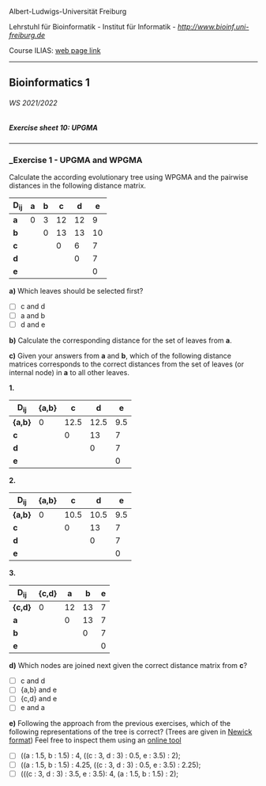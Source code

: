 Albert-Ludwigs-Universität Freiburg

Lehrstuhl für Bioinformatik - Institut für Informatik - *http://www.bioinf.uni-freiburg.de*

Course ILIAS: [web page link](https://ilias.uni-freiburg.de/ilias.php?ref_id=2339316&cmdClass=ilobjcoursegui&cmd=view&cmdNode=zf:ns&baseClass=ilRepositoryGUI)

---
## Bioinformatics 1
###### WS 2021/2022
##### Exercise sheet 10: UPGMA
---

### _Exercise 1 -  UPGMA and WPGMA

Calculate the according evolutionary tree using WPGMA and the pairwise distances in the following distance matrix.

| D<sub>ij</sub>| a  | b  | c  | d  | e  |
|---------------|----|----|----|----|----|
| **a**         |  0 |  3 | 12 | 12 |  9 |
| **b**         |    |  0 | 13 | 13 | 10 |
| **c**         |    |    |  0 |  6 |  7 |
| **d**         |    |    |    |  0 |  7 |
| **e**         |    |    |    |    |  0 |

**a)** Which leaves should be selected first?

- [ ] c and d
- [ ] a and b
- [ ] d and e

**b)** Calculate the corresponding distance for the set of leaves from **a**.

**c)** Given your answers from **a** and **b**, which of the following distance matrices corresponds
to the correct distances from the set of leaves (or internal node) in **a** to all other leaves.

**1.**

| D<sub>ij</sub>| {a,b}  | c    | d    | e   | 
|---------------|--------|------|------|-----|
| **{a,b}**     |  0     | 12.5 | 12.5 | 9.5 |
| **c**         |        |  0   | 13   | 7   |
| **d**         |        |      |  0   |  7  |
| **e**         |        |      |      |  0  |

**2.** 

| D<sub>ij</sub>| {a,b}  | c    | d    | e   | 
|---------------|--------|------|------|-----|
| **{a,b}**     |  0     | 10.5 | 10.5 | 9.5 |
| **c**         |        |  0   | 13   | 7   |
| **d**         |        |      |  0   |  7  |
| **e**         |        |      |      |  0  |

**3.** 

| D<sub>ij</sub>| {c,d}  | a    | b    | e   | 
|---------------|--------|------|------|-----|
| **{c,d}**     |  0     |  12  | 13   |  7  |
| **a**         |        |  0   | 13   |  7  |
| **b**         |        |      |  0   |  7  |
| **e**         |        |      |      |  0  |

**d)** Which nodes are joined next given the correct distance matrix from **c**?

- [ ] c and d
- [ ] {a,b} and e
- [ ] {c,d} and e
- [ ] e and a

**e)** Following the approach from the previous exercises, which of the following 
representations of the tree is correct? (Trees are given in [Newick format](https://en.wikipedia.org/wiki/Newick_format))
Feel free to inspect them using an [online tool](http://www.trex.uqam.ca/index.php?action=newick&project=trex)

- [ ] ((a : 1.5, b : 1.5) : 4, ((c : 3, d : 3) : 0.5, e : 3.5) : 2);
- [ ] ((a : 1.5, b : 1.5) : 4.25, ((c : 3, d : 3) : 0.5, e : 3.5) : 2.25);
- [ ] (((c : 3, d : 3) : 3.5, e : 3.5): 4, (a : 1.5, b : 1.5) : 2);